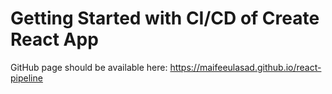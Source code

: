 # Getting Started with CI/CD of Create React App

GitHub page should be available here: https://maifeeulasad.github.io/react-pipeline
